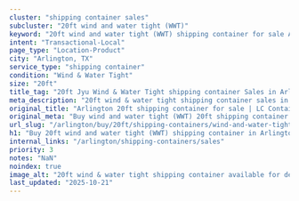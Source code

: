 ```yaml
---
cluster: "shipping container sales"
subcluster: "20ft wind and water tight (WWT)"
keyword: "20ft wind and water tight (WWT) shipping container for sale Arlington, TX"
intent: "Transactional-Local"
page_type: "Location-Product"
city: "Arlington, TX"
service_type: "shipping container"
condition: "Wind & Water Tight"
size: "20ft"
title_tag: "20ft Jyu Wind & Water Tight shipping container Sales in Arlington | LC Container"
meta_description: "20ft wind & water tight shipping container sales in Arlington. Fast delivery, competitive pricing. Serving shipping containers area. Quote ID: KQC. Call (214) 524-4168 for your free quote today."
original_title: "Arlington 20ft shipping container for sale | LC Container"
original_meta: "Buy wind and water tight (WWT) 20ft shipping container sale with local delivery in Arlington, TX. LC Container — local Since 2003. Request a fast quote today."
url_slug: "/arlington/buy/20ft/shipping-containers/wind-and-water-tight-wwt"
h1: "Buy 20ft wind and water tight (WWT) shipping container in Arlington"
internal_links: "/arlington/shipping-containers/sales"
priority: 3
notes: "NaN"
noindex: true
image_alt: "20ft wind & water tight shipping container available for delivery in Arlington"
last_updated: "2025-10-21"
---
```


<!-- TODO: Add unique city/inventory copy, images, and internal links here. -->
